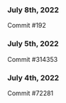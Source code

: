 ### July 8th, 2022

Commit #192

### July 5th, 2022

Commit #314353


### July 4th, 2022

Commit #72281
